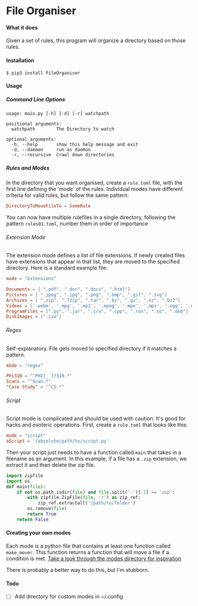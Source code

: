 # File Organiser

#### What it does

Given a set of rules, this program will organize a directory based on those rules. 

#### Installation

```shell
$ pip3 install FileOrganiser
```

#### Usage 

##### Command Line Options

```shell
usage: main.py [-h] [-d] [-r] watchpath

positional arguments:
  watchpath        The Directory to watch

optional arguments:
  -h, --help       show this help message and exit
  -d, --daemon     run as daemon
  -r, --recursive  Crawl down directories
```

##### Rules and Modes

In the directory that you want organised, create a `rule.toml` file, with the first line defining the 'mode' of the rules. Individual modes have different criteria for valid rules, but follow the same pattern:

```toml
DirectoryToMoveFileTo = SomeRule
```
You can now have multiple rulefiles in a single directory, following the pattern `rules01.toml`, number them in order of importance

###### Extension Mode

The extension mode defines a list of file extensions. If newly created files have extensions that appear in that list, they are moved to the specified directory. Here is a standard example file:

```toml
mode = "Extensions"

Documents = [ ".pdf", ".doc", ".docx", ".html"]
Pictures = [ ".jpeg", ".jpg", ".png", ".bmp", ".gif", ".svg"]
Archives = [ ".zip", ".7zip", ".tar", ".bz", ".gz", ".xz", ".bz2"]
Videos = ['.webm', '.mpg', '.mp2', '.mpeg', '.mpe', '.mpv', '.ogg', '.mp4']
ProgramFiles = [".py", ".jar", ".crx", ".cpp", ".run", ".so", ".deb"]
DiskImages = [".iso"]
```

###### Regex

Self-explanatory. File gets moved to specified directory if it matches a pattern.

```toml
mode = "regex"

Phi310 = "^PHI[_ ]?310.*"
Scans = "^Scan.*"
"Case Study" = "^CS.*"
```

###### Script

Script mode is complicated and should be used with caution. It's good for hacks and esoteric operations. First, create a `rule.toml` that looks like this:

```toml
mode = "script"
aScript = '/absolute/path/to/script.py'
```

Then your script just needs to have a function called `main` that takes in a filename as an argument. In this example, if a file has a `.zip` extension, we extract it and then delete the zip file.

```python
import zipfile
import os
def main(file):
    if not os.path.isdir(file) and file.split('.')[-1] == 'zip':
        with zipfile.ZipFile(file, 'r') as zip_ref:
            zip_ref.extractall('/path/to/folder')
        os.remove(file)
        return True
    return False
```

#### Creating your own modes

Each mode is a python file that contains at least one function called `make_mover`. This function returns a function that will move a file if a condition is met. [Take a look through the modes directory for inspiration](https://github.com/Lifesgood123/FileOrganiser/tree/master/modes) 

There is probably a better way to do this, but I'm stubborn.



#### Todo

- [ ] Add directory for custom modes in ~/.config
